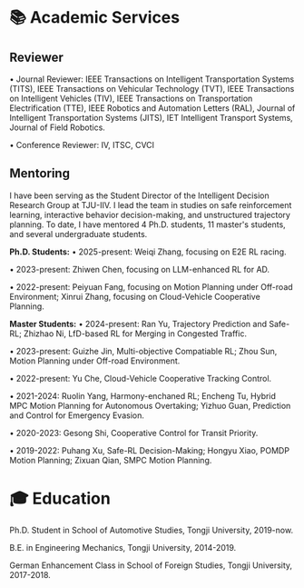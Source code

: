 # 📚 Academic Services 
## **Reviewer**
• Journal Reviewer: IEEE Transactions on Intelligent Transportation Systems (TITS), IEEE Transactions on Vehicular Technology (TVT), IEEE Transactions on Intelligent Vehicles (TIV), IEEE Transactions on Transportation Electrification (TTE), IEEE Robotics and Automation Letters (RAL), Journal of Intelligent Transportation Systems (JITS), IET Intelligent Transport Systems, Journal of Field Robotics.

• Conference Reviewer: IV, ITSC, CVCI

## **Mentoring**
I have been serving as the Student Director of the Intelligent Decision Research Group at TJU-IIV. I lead the team in studies on safe reinforcement learning, interactive behavior decision-making, and unstructured trajectory planning. To date, I have mentored 4 Ph.D. students, 11 master's students, and several undergraduate students.

**Ph.D. Students:**
• 2025-present: Weiqi Zhang, focusing on E2E RL racing.

• 2023-present: Zhiwen Chen, focusing on LLM-enhanced RL for AD.

• 2022-present: Peiyuan Fang, focusing on Motion Planning under Off-road Environment; Xinrui Zhang, focusing on Cloud-Vehicle Cooperative Planning.

**Master Students:**
• 2024-present: Ran Yu, Trajectory Prediction and Safe-RL; Zhizhao Ni, LfD-based RL for Merging in Congested Traffic.

• 2023-present: Guizhe Jin, Multi-objective Compatiable RL; Zhou Sun, Motion Planning under Off-road Environment.

• 2022-present: Yu Che, Cloud-Vehicle Cooperative Tracking Control.

• 2021-2024: Ruolin Yang, Harmony-enchaned RL; Encheng Tu, Hybrid MPC Motion Planning for Autonomous Overtaking; Yizhuo Guan, Prediction and Control for Emergency Evasion.

• 2020-2023: Gesong Shi, Cooperative Control for Transit Priority.

• 2019-2022: Puhang Xu, Safe-RL Decision-Making; Hongyu Xiao, POMDP Motion Planning; Zixuan Qian, SMPC Motion Planning.

# 🎓 Education
Ph.D. Student in School of Automotive Studies, Tongji University, 2019-now.

B.E. in Engineering Mechanics, Tongji University, 2014-2019.

German Enhancement Class in School of Foreign Studies, Tongji University, 2017-2018.
